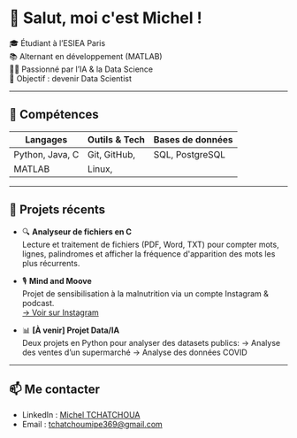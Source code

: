 # 👋 Salut, moi c'est Michel !

🎓 Étudiant à l’ESIEA Paris  
📚 Alternant en développement (MATLAB)  
👨‍💻 Passionné par l’IA & la Data Science  
🎯 Objectif : devenir Data Scientist

---

## 🧠 Compétences

| Langages        | Outils & Tech    | Bases de données    |
|-----------------|------------------|---------------------|
| Python, Java, C | Git, GitHub,     | SQL, PostgreSQL     |
| MATLAB          | Linux,           |                     |

---

## 🚀 Projets récents

- 🔍 **Analyseur de fichiers en C**  
  Lecture et traitement de fichiers (PDF, Word, TXT) pour compter mots, lignes, palindromes et afficher la fréquence d'apparition des mots les plus récurrents.

- 🎙️ **Mind and Moove**  
  Projet de sensibilisation à la malnutrition via un compte Instagram & podcast.  
  [→ Voir sur Instagram](https://www.instagram.com/projet_mindandmove)

- 📊 **[À venir] Projet Data/IA**  
  Deux projets en Python pour analyser des datasets publics:
    → Analyse des ventes d’un supermarché
    → Analyse des données COVID

---

## 📫 Me contacter

- LinkedIn : [Michel TCHATCHOUA](https://www.linkedin.com/in/michel-tchatchoua)  
- Email : tchatchoumipe369@gmail.com
